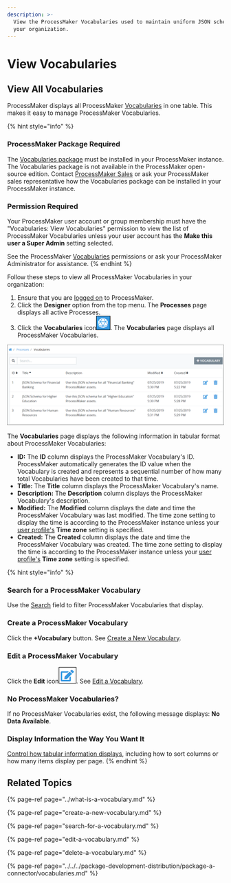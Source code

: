 ```yaml
---
description: >-
  View the ProcessMaker Vocabularies used to maintain uniform JSON schemas in
  your organization.
---
```


# View Vocabularies

## View All Vocabularies

ProcessMaker displays all ProcessMaker [Vocabularies](../what-is-a-vocabulary.md) in one table. This makes it easy to manage ProcessMaker Vocabularies.

{% hint style="info" %}
### ProcessMaker Package Required

The [Vocabularies package](../../../package-development-distribution/package-a-connector/vocabularies.md) must be installed in your ProcessMaker instance. The Vocabularies package is not available in the ProcessMaker open-source edition. Contact [ProcessMaker Sales](https://www.processmaker.com/contact/) or ask your ProcessMaker sales representative how the Vocabularies package can be installed in your ProcessMaker instance.

### Permission Required

Your ProcessMaker user account or group membership must have the "Vocabularies: View Vocabularies" permission to view the list of ProcessMaker Vocabularies unless your user account has the **Make this user a Super Admin** setting selected.

See the ProcessMaker [Vocabularies](../../../processmaker-administration/permission-descriptions-for-users-and-groups.md#vocabularies) permissions or ask your ProcessMaker Administrator for assistance.
{% endhint %}

Follow these steps to view all ProcessMaker Vocabularies in your organization:

1. Ensure that you are [logged on](../../../using-processmaker/log-in.md#log-in) to ProcessMaker.
2. Click the **Designer** option from the top menu. The **Processes** page displays all active Processes.
3. Click the **Vocabularies** icon![](../../../.gitbook/assets/vocabularies-icon-processes.png). The **Vocabularies** page displays all ProcessMaker Vocabularies.

![&quot;Vocabularies&quot; page displays all ProcessMaker Vocabularies in your organization](../../../.gitbook/assets/vocabularies-page-processes.png)

The **Vocabularies** page displays the following information in tabular format about ProcessMaker Vocabularies:

* **ID:** The **ID** column displays the ProcessMaker Vocabulary's ID. ProcessMaker automatically generates the ID value when the Vocabulary is created and represents a sequential number of how many total Vocabularies have been created to that time.
* **Title:** The **Title** column displays the ProcessMaker Vocabulary's name.
* **Description:** The **Description** column displays the ProcessMaker Vocabulary's description.
* **Modified:** The **Modified** column displays the date and time the ProcessMaker Vocabulary was last modified. The time zone setting to display the time is according to the ProcessMaker instance unless your [user profile's](../../../using-processmaker/profile-settings.md#change-your-processmaker-settings) **Time zone** setting is specified.
* **Created:** The **Created** column displays the date and time the ProcessMaker Vocabulary was created. The time zone setting to display the time is according to the ProcessMaker instance unless your [user profile's](../../../using-processmaker/profile-settings.md#change-your-processmaker-settings) **Time zone** setting is specified.

{% hint style="info" %}
### Search for a ProcessMaker Vocabulary

Use the [Search](search-for-a-vocabulary.md) field to filter ProcessMaker Vocabularies that display.

### Create a ProcessMaker Vocabulary

Click the **+Vocabulary** button. See [Create a New Vocabulary](create-a-new-vocabulary.md).

### Edit a ProcessMaker Vocabulary

Click the **Edit** icon![](../../../.gitbook/assets/edit-icon.png). See [Edit a Vocabulary](edit-a-vocabulary.md).

### No ProcessMaker Vocabularies?

If no ProcessMaker Vocabularies exist, the following message displays: **No Data Available**.

### Display Information the Way You Want It

[Control how tabular information displays](../../../using-processmaker/control-how-requests-display-in-a-tab.md), including how to sort columns or how many items display per page.
{% endhint %}

## Related Topics

{% page-ref page="../what-is-a-vocabulary.md" %}

{% page-ref page="create-a-new-vocabulary.md" %}

{% page-ref page="search-for-a-vocabulary.md" %}

{% page-ref page="edit-a-vocabulary.md" %}

{% page-ref page="delete-a-vocabulary.md" %}

{% page-ref page="../../../package-development-distribution/package-a-connector/vocabularies.md" %}

